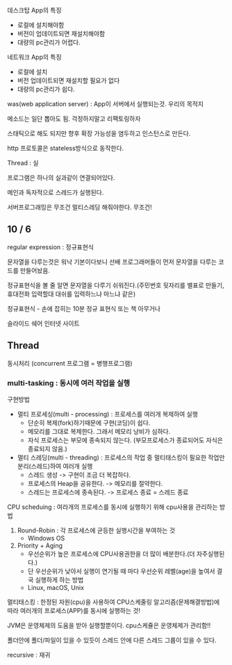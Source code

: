 데스크탑 App의 특징 

- 로컬에 설치해야함
- 버전이 업데이트되면 재설치해야함
- 대량의 pc관리가 어렵다.



네트워크 App의 특징

- 로컬에 설치
- 버전 업데이트되면 재설치할 필요가 없다
- 대량의 pc관리가 쉽다.



was(web application server) : App이 서버에서 실행되는것. 우리의 목적지

메소드는 일단 뽑아도 됨. 걱정하지말고 리팩토링하자



스태틱으로 해도 되지만 향후 확장 가능성을 염두하고 인스턴스로 만든다.

http 프로토콜은 stateless방식으로 동작한다.



Thread : 실

프로그램은 하나의 실과같이 연결되어있다.

메인과 독자적으로 스레드가 실행된다.

서버프로그래밍은 무조건 멀티스레딩 해줘야한다. 무조건!



## 10 / 6

regular expression : 정규표현식

문자열을 다루는것은 워낙 기본이다보니 선배 프로그래머들이 먼저 문자열을 다루는 코드를 만들어놨음.

정규표현식을 볼 줄 알면 문자열을 다루기 쉬워진다.(주민번호 뒷자리를 별표로 만들기, 휴대전화 입력할대 대쉬를 입력하느냐 마느냐 같은)

정규표현식 - 손에 잡히는 10분 정규 표현식 또는 책 아무거나

슬라이드 쉐어 인터넷 사이트



## Thread

동시처리 (concurrent 프로그램 = 병행프로그램)



### multi-tasking : 동시에 여러 작업을 실행

구현방법 

- 멀티 프로세싱(multi - processing) : 프로세스를 여러개 복제하여 실행
  - 단순히 복제(fork)하기때문에 구현(코딩)이 쉽다.
  - 메모리를 그대로 복제한다. 그래서 메모리 낭비가 심하다.
  - 자식 프로세스는 부모에 종속되지 않는다. (부모프로세스가 종료되어도 자식은 종료되지 않음.)
- 멀티 스레딩(multi - threading) : 프로세스의 작업 중 멀티태스킹이 필요한 작업만 분리(스레드)하여 여러개 실행
  - 스레드 생성 -> 구현이 조금 더 복잡하다.
  - 프로세스의 Heap을 공유한다. -> 메모리를 절약한다.
  - 스레드는 프로세스에 종속된다. -> 프로세스 종료 = 스레드 종료



CPU scheduing : 여라개의 프로세스를 동시에 실행하기 위해 cpu사용을 관리하는 방법

1. Round-Robin : 각 프로세스에 균등한 실행시간을 부여하는 것
   - Windows OS
2. Priority + Aging 
   - 우선순위가 높은 프로세스에 CPU사용권한을 더 많이 배분한다.(더 자주실행된다.)
   - 단 우선순위가 낮아서 실행이 연기될 때 마다 우선순위 레벨(age)을 높여서 결국 실행하게 하는 방법
   - Linux, macOS, Unix



멀티태스킹 : 한정된 자원(cpu)을 사용하여 CPU스케줄링 알고리즘(문제해결방법)에 따라 여러개의 프로세스(APP)를 동시에 실행하는 것!

JVM은 운영체제의 도움을 받아 실행할뿐이다. cpu스케쥴은 운영체제가 관리함!!

폴더안에 폴더/파일이 있을 수 있듯이 스레드 안에 다른 스레드 그룹이 있을 수 있다.

recursive : 재귀